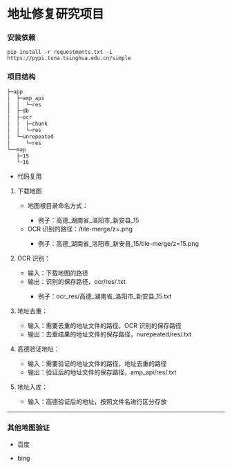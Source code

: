 # 地址修复研究项目

### 安装依赖

```shell
pip install -r requestments.txt -i https://pypi.tuna.tsinghua.edu.cn/simple 
```

### 项目结构

```sh
├─app
│  ├─amp_api
│  │  └─res
│  ├─db
│  ├─ocr
│  │  ├─chunk
│  │  └─res
│  └─unrepeated
│     └─res
└──map
   ├─15
   └─16
```

- 代码复用

1. 下载地图
    - 地图根目录命名方式：<map>_<province>_<city>_<district>_<rank>
        - 例子：高德_湖南省_洛阳市_新安县_15
    - OCR 识别的路径：<map>_<province>_<city>_<district>_<rank>/tile-merge/z=<rank>.png
        - 例子：高德_湖南省_洛阳市_新安县_15/tile-merge/z=15.png

2. OCR 识别：
    - 输入：下载地图的路径
    - 输出：识别的保存路径，ocr/res/<map>_<province>_<city>_<district>_<rank>.txt
        - 例子：ocr_res/高德_湖南省_洛阳市_新安县_15.txt
 
3. 地址去重：
    - 输入：需要去重的地址文件的路径，OCR 识别的保存路径
    - 输出：去重结果的地址文件的保存路径，nurepeated/res/<map>_<province>_<city>_<district>_<rank>.txt

5. 高德验证地址：
    - 输入：需要验证的地址文件的路径，地址去重的路径
    - 输出：验证后的地址文件的保存路径，amp_api/res/<map>_<province>_<city>_<district>_<rank>.txt

4. 地址入库：
    - 输入：高德验证后的地址，按照文件名进行区分存放

---

### 其他地图验证

- 百度

- bing